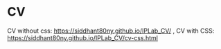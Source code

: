 # CV
CV without css: https://siddhant80ny.github.io/IPLab_CV/ ,
CV with CSS: https://siddhant80ny.github.io/IPLab_CV/cv-css.html
